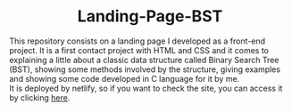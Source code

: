 <h1 align="center">Landing-Page-BST</h1>

This repository consists on a landing page I developed as a front-end project. It is a first contact project with HTML and CSS and it comes to explaining a little about a classic data structure called Binary Search Tree (BST), showing some methods involved by the structure, giving examples and showing some code developed in C language for it by me.
<br>
It is deployed by netlify, so if you want to check the site, you can access it by clicking <a href='https://learningbst.netlify.app/' target='_blank'>here</a>.
